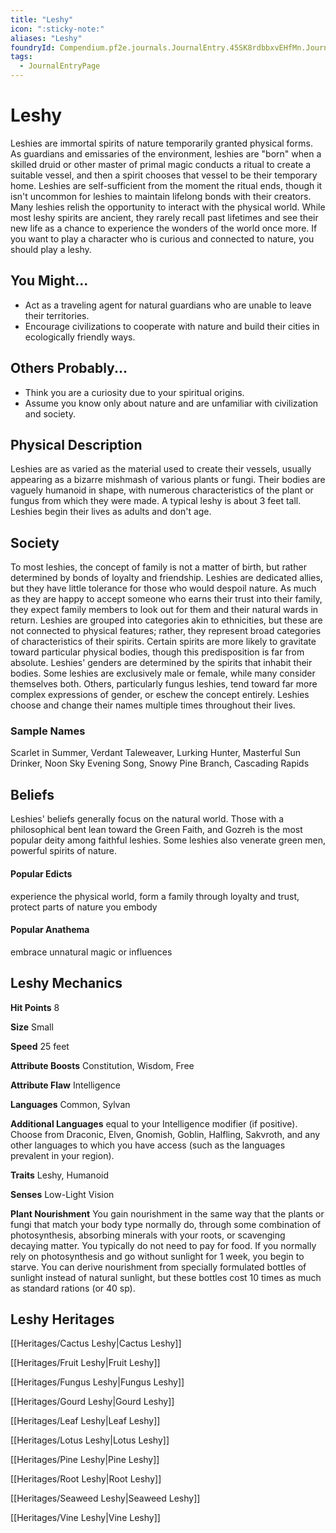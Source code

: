 ```yaml
---
title: "Leshy"
icon: ":sticky-note:"
aliases: "Leshy"
foundryId: Compendium.pf2e.journals.JournalEntry.45SK8rdbbxvEHfMn.JournalEntryPage.SWkwNivrfzWZqas9
tags:
  - JournalEntryPage
---
```


# Leshy
Leshies are immortal spirits of nature temporarily granted physical forms. As guardians and emissaries of the environment, leshies are "born" when a skilled druid or other master of primal magic conducts a ritual to create a suitable vessel, and then a spirit chooses that vessel to be their temporary home. Leshies are self-sufficient from the moment the ritual ends, though it isn't uncommon for leshies to maintain lifelong bonds with their creators. Many leshies relish the opportunity to interact with the physical world. While most leshy spirits are ancient, they rarely recall past lifetimes and see their new life as a chance to experience the wonders of the world once more. If you want to play a character who is curious and connected to nature, you should play a leshy.

## You Might...

*   Act as a traveling agent for natural guardians who are unable to leave their territories.
*   Encourage civilizations to cooperate with nature and build their cities in ecologically friendly ways.

## Others Probably...

*   Think you are a curiosity due to your spiritual origins.
*   Assume you know only about nature and are unfamiliar with civilization and society.

## Physical Description

Leshies are as varied as the material used to create their vessels, usually appearing as a bizarre mishmash of various plants or fungi. Their bodies are vaguely humanoid in shape, with numerous characteristics of the plant or fungus from which they were made. A typical leshy is about 3 feet tall. Leshies begin their lives as adults and don't age.

## Society

To most leshies, the concept of family is not a matter of birth, but rather determined by bonds of loyalty and friendship. Leshies are dedicated allies, but they have little tolerance for those who would despoil nature. As much as they are happy to accept someone who earns their trust into their family, they expect family members to look out for them and their natural wards in return. Leshies are grouped into categories akin to ethnicities, but these are not connected to physical features; rather, they represent broad categories of characteristics of their spirits. Certain spirits are more likely to gravitate toward particular physical bodies, though this predisposition is far from absolute. Leshies' genders are determined by the spirits that inhabit their bodies. Some leshies are exclusively male or female, while many consider themselves both. Others, particularly fungus leshies, tend toward far more complex expressions of gender, or eschew the concept entirely. Leshies choose and change their names multiple times throughout their lives.

### Sample Names

Scarlet in Summer, Verdant Taleweaver, Lurking Hunter, Masterful Sun Drinker, Noon Sky Evening Song, Snowy Pine Branch, Cascading Rapids

## Beliefs

Leshies' beliefs generally focus on the natural world. Those with a philosophical bent lean toward the Green Faith, and Gozreh is the most popular deity among faithful leshies. Some leshies also venerate green men, powerful spirits of nature.

#### **Popular Edicts**

experience the physical world, form a family through loyalty and trust, protect parts of nature you embody

#### **Popular Anathema**

embrace unnatural magic or influences

## Leshy Mechanics

**Hit Points** 8

**Size** Small

**Speed** 25 feet

**Attribute Boosts** Constitution, Wisdom, Free

**Attribute Flaw** Intelligence

**Languages** Common, Sylvan

**Additional Languages** equal to your Intelligence modifier (if positive). Choose from Draconic, Elven, Gnomish, Goblin, Halfling, Sakvroth, and any other languages to which you have access (such as the languages prevalent in your region).

**Traits** Leshy, Humanoid

**Senses** Low-Light Vision

**Plant Nourishment** You gain nourishment in the same way that the plants or fungi that match your body type normally do, through some combination of photosynthesis, absorbing minerals with your roots, or scavenging decaying matter. You typically do not need to pay for food. If you normally rely on photosynthesis and go without sunlight for 1 week, you begin to starve. You can derive nourishment from specially formulated bottles of sunlight instead of natural sunlight, but these bottles cost 10 times as much as standard rations (or 40 sp).

## Leshy Heritages

[[Heritages/Cactus Leshy|Cactus Leshy]]

[[Heritages/Fruit Leshy|Fruit Leshy]]

[[Heritages/Fungus Leshy|Fungus Leshy]]

[[Heritages/Gourd Leshy|Gourd Leshy]]

[[Heritages/Leaf Leshy|Leaf Leshy]]

[[Heritages/Lotus Leshy|Lotus Leshy]]

[[Heritages/Pine Leshy|Pine Leshy]]

[[Heritages/Root Leshy|Root Leshy]]

[[Heritages/Seaweed Leshy|Seaweed Leshy]]

[[Heritages/Vine Leshy|Vine Leshy]]